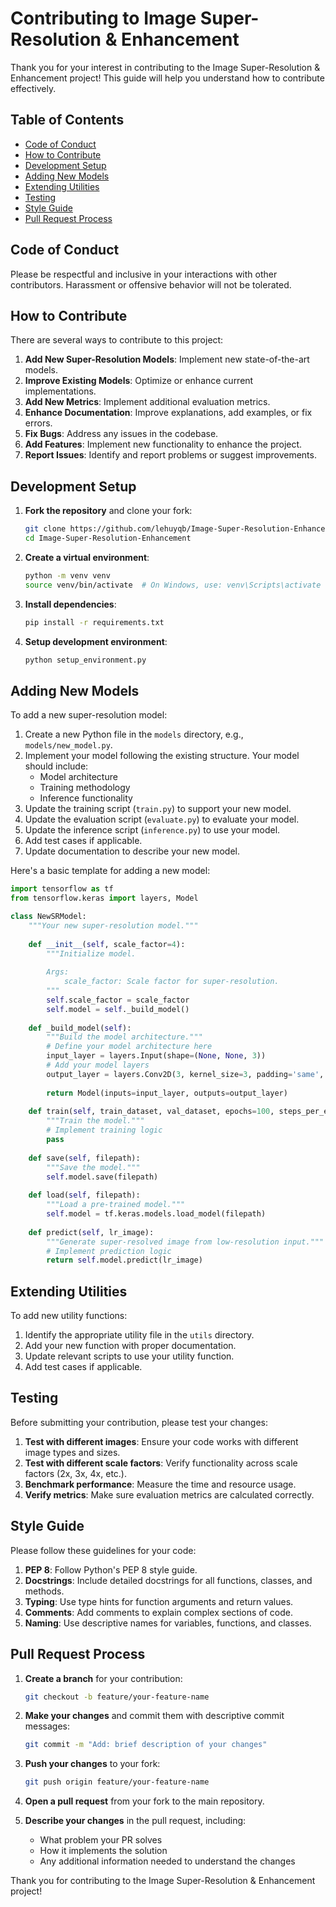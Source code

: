 # Contributing to Image Super-Resolution & Enhancement

Thank you for your interest in contributing to the Image Super-Resolution & Enhancement project! This guide will help you understand how to contribute effectively.

## Table of Contents
- [Code of Conduct](#code-of-conduct)
- [How to Contribute](#how-to-contribute)
- [Development Setup](#development-setup)
- [Adding New Models](#adding-new-models)
- [Extending Utilities](#extending-utilities)
- [Testing](#testing)
- [Style Guide](#style-guide)
- [Pull Request Process](#pull-request-process)

## Code of Conduct

Please be respectful and inclusive in your interactions with other contributors. Harassment or offensive behavior will not be tolerated.

## How to Contribute

There are several ways to contribute to this project:

1. **Add New Super-Resolution Models**: Implement new state-of-the-art models.
2. **Improve Existing Models**: Optimize or enhance current implementations.
3. **Add New Metrics**: Implement additional evaluation metrics.
4. **Enhance Documentation**: Improve explanations, add examples, or fix errors.
5. **Fix Bugs**: Address any issues in the codebase.
6. **Add Features**: Implement new functionality to enhance the project.
7. **Report Issues**: Identify and report problems or suggest improvements.

## Development Setup

1. **Fork the repository** and clone your fork:
   ```bash
   git clone https://github.com/lehuyqb/Image-Super-Resolution-Enhancement.git
   cd Image-Super-Resolution-Enhancement
   ```

2. **Create a virtual environment**:
   ```bash
   python -m venv venv
   source venv/bin/activate  # On Windows, use: venv\Scripts\activate
   ```

3. **Install dependencies**:
   ```bash
   pip install -r requirements.txt
   ```

4. **Setup development environment**:
   ```bash
   python setup_environment.py
   ```

## Adding New Models

To add a new super-resolution model:

1. Create a new Python file in the `models` directory, e.g., `models/new_model.py`.
2. Implement your model following the existing structure. Your model should include:
   - Model architecture
   - Training methodology
   - Inference functionality
3. Update the training script (`train.py`) to support your new model.
4. Update the evaluation script (`evaluate.py`) to evaluate your model.
5. Update the inference script (`inference.py`) to use your model.
6. Add test cases if applicable.
7. Update documentation to describe your new model.

Here's a basic template for adding a new model:

```python
import tensorflow as tf
from tensorflow.keras import layers, Model

class NewSRModel:
    """Your new super-resolution model."""
    
    def __init__(self, scale_factor=4):
        """Initialize model.
        
        Args:
            scale_factor: Scale factor for super-resolution.
        """
        self.scale_factor = scale_factor
        self.model = self._build_model()
    
    def _build_model(self):
        """Build the model architecture."""
        # Define your model architecture here
        input_layer = layers.Input(shape=(None, None, 3))
        # Add your model layers
        output_layer = layers.Conv2D(3, kernel_size=3, padding='same', activation='tanh')(x)
        
        return Model(inputs=input_layer, outputs=output_layer)
    
    def train(self, train_dataset, val_dataset, epochs=100, steps_per_epoch=1000):
        """Train the model."""
        # Implement training logic
        pass
    
    def save(self, filepath):
        """Save the model."""
        self.model.save(filepath)
    
    def load(self, filepath):
        """Load a pre-trained model."""
        self.model = tf.keras.models.load_model(filepath)
    
    def predict(self, lr_image):
        """Generate super-resolved image from low-resolution input."""
        # Implement prediction logic
        return self.model.predict(lr_image)
```

## Extending Utilities

To add new utility functions:

1. Identify the appropriate utility file in the `utils` directory.
2. Add your new function with proper documentation.
3. Update relevant scripts to use your utility function.
4. Add test cases if applicable.

## Testing

Before submitting your contribution, please test your changes:

1. **Test with different images**: Ensure your code works with different image types and sizes.
2. **Test with different scale factors**: Verify functionality across scale factors (2x, 3x, 4x, etc.).
3. **Benchmark performance**: Measure the time and resource usage.
4. **Verify metrics**: Make sure evaluation metrics are calculated correctly.

## Style Guide

Please follow these guidelines for your code:

1. **PEP 8**: Follow Python's PEP 8 style guide.
2. **Docstrings**: Include detailed docstrings for all functions, classes, and methods.
3. **Typing**: Use type hints for function arguments and return values.
4. **Comments**: Add comments to explain complex sections of code.
5. **Naming**: Use descriptive names for variables, functions, and classes.

## Pull Request Process

1. **Create a branch** for your contribution:
   ```bash
   git checkout -b feature/your-feature-name
   ```

2. **Make your changes** and commit them with descriptive commit messages:
   ```bash
   git commit -m "Add: brief description of your changes"
   ```

3. **Push your changes** to your fork:
   ```bash
   git push origin feature/your-feature-name
   ```

4. **Open a pull request** from your fork to the main repository.
5. **Describe your changes** in the pull request, including:
   - What problem your PR solves
   - How it implements the solution
   - Any additional information needed to understand the changes

Thank you for contributing to the Image Super-Resolution & Enhancement project! 